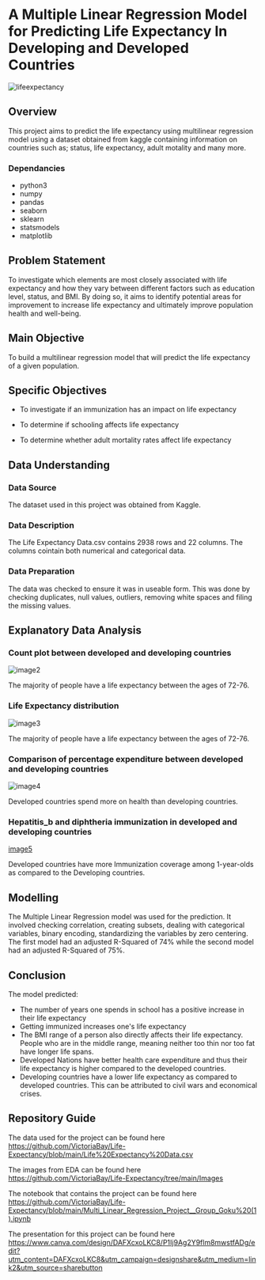 
# A Multiple Linear Regression Model for Predicting Life Expectancy In Developing and Developed Countries
![lifeexpectancy](https://user-images.githubusercontent.com/117164514/212286126-aa767538-b443-404a-85c6-3ad8627b26a7.jpg)


## Overview
This project aims to predict the life expectancy using multilinear regression model using a dataset obtained from kaggle containing information on countries such as; status, life expectancy, adult motality and many more.
### Dependancies
* python3
* numpy
* pandas
* seaborn
* sklearn
* statsmodels
* matplotlib

## Problem Statement
To investigate which elements are most closely associated with life expectancy and how they vary between different factors such as education level, status, and BMI. By doing so, it aims to identify potential areas for improvement to increase life expectancy and ultimately improve population health and well-being.

## Main Objective
To build a multilinear regression model that will predict the life expectancy of a given population.
## Specific Objectives
* To investigate if an immunization has an impact on life expectancy

* To determine if schooling affects life expectancy
 
* To determine whether adult mortality rates affect life expectancy

## Data Understanding
### Data Source
The dataset used in this project was obtained from Kaggle.
### Data Description
The Life Expectancy Data.csv contains 2938 rows and 22 columns. The columns cointain both numerical and categorical data.
### Data Preparation
The data was checked to ensure it was in useable form. This was done by checking duplicates, null values, outliers, removing white spaces and filing the missing values.

## Explanatory Data Analysis
### Count plot between developed and developing countries 
![image2](https://user-images.githubusercontent.com/117164514/212286407-d359f1d3-37b0-4a64-be4b-d26953cfbd1d.png)

The majority of people have a life expectancy between the ages of 72-76.
### Life Expectancy distribution
![image3](https://user-images.githubusercontent.com/117164514/212286366-b7906153-7d61-4d73-893f-d67cb42e7d4a.png)

The majority of people have a life expectancy between the ages of 72-76.
### Comparison of percentage expenditure between developed  and developing countries

![image4](https://user-images.githubusercontent.com/117164514/212286927-8d5893e0-cf69-4a1b-be7c-a53a0782e4db.png)

Developed countries spend more on health than developing countries.
### Hepatitis_b and diphtheria immunization in developed and developing countries
[image5](https://user-images.githubusercontent.com/117164514/212287001-fc4a73c8-1692-4a91-b7d1-a868b232d431.png)

Developed countries have more Immunization coverage among 1-year-olds as compared to the Developing countries.

## Modelling
The Multiple Linear Regression model was used for the prediction.
It involved checking correlation, creating subsets, dealing with categorical variables, binary encoding, standardizing the variables by zero centering.
The first model had an adjusted R-Squared of 74% while the second model had an adjusted R-Squared of 75%.
## Conclusion
The model predicted:
* The number of years one spends in school has a positive increase in their life expectancy 
* Getting immunized increases one's life expectancy
* The BMI range of a person also directly affects their life expectancy. People who are in the middle range, meaning neither too thin nor too fat have longer life spans. 
* Developed Nations have better health care expenditure and thus their life expectancy is higher compared to the developed countries.
* Developing countries have a lower life expectancy as compared to developed countries. This can be attributed to civil wars and economical crises.


## Repository Guide
The data used for the project can be found here https://github.com/VictoriaBay/Life-Expectancy/blob/main/Life%20Expectancy%20Data.csv

The images from EDA can be found here https://github.com/VictoriaBay/Life-Expectancy/tree/main/Images

The notebook that contains the project can be found here https://github.com/VictoriaBay/Life-Expectancy/blob/main/Multi_Linear_Regression_Project__Group_Goku%20(1).ipynb

The presentation for this project can be found here https://www.canva.com/design/DAFXcxoLKC8/P1Ij9Ag2Y9flm8mwstfADg/edit?utm_content=DAFXcxoLKC8&utm_campaign=designshare&utm_medium=link2&utm_source=sharebutton
